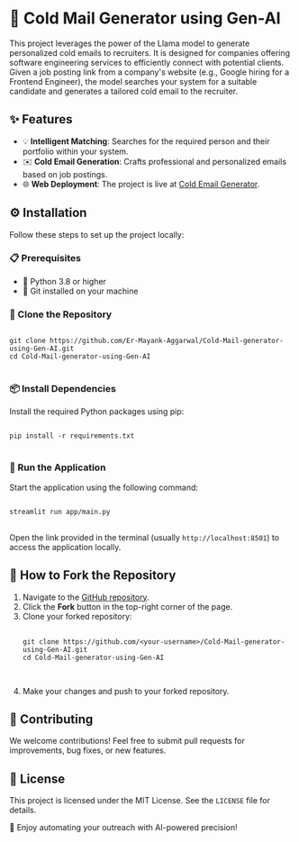 <h1>📧 Cold Mail Generator using Gen-AI</h1>

<p>
  This project leverages the power of the Llama model to generate personalized cold emails to recruiters. 
  It is designed for companies offering software engineering services to efficiently connect with potential clients. 
  Given a job posting link from a company's website (e.g., Google hiring for a Frontend Engineer), the model searches your system 
  for a suitable candidate and generates a tailored cold email to the recruiter.
</p>

<h2>✨ Features</h2>
<ul>
  <li>💡 <b>Intelligent Matching</b>: Searches for the required person and their portfolio within your system.</li>
  <li>✉️ <b>Cold Email Generation</b>: Crafts professional and personalized emails based on job postings.</li>
  <li>🌐 <b>Web Deployment</b>: The project is live at <a href="https://cmg-gen-ai.streamlit.app" target="_blank">Cold Email Generator</a>.</li>
</ul>

<h2>⚙️ Installation</h2>
<p>Follow these steps to set up the project locally:</p>

<h3>📋 Prerequisites</h3>
<ul>
  <li>🐍 Python 3.8 or higher</li>
  <li>🔧 Git installed on your machine</li>
</ul>

<h3>📂 Clone the Repository</h3>
<pre>
<code>
git clone https://github.com/Er-Mayank-Aggarwal/Cold-Mail-generator-using-Gen-AI.git
cd Cold-Mail-generator-using-Gen-AI
</code>
</pre>

<h3>📦 Install Dependencies</h3>
<p>Install the required Python packages using pip:</p>
<pre>
<code>
pip install -r requirements.txt
</code>
</pre>

<h3>🚀 Run the Application</h3>
<p>Start the application using the following command:</p>
<pre>
<code>
streamlit run app/main.py
</code>
</pre>
<p>Open the link provided in the terminal (usually <code>http://localhost:8501</code>) to access the application locally.</p>

<h2>🔄 How to Fork the Repository</h2>
<ol>
  <li>Navigate to the <a href="https://github.com/Er-Mayank-Aggarwal/Cold-Mail-generator-using-Gen-AI" target="_blank">GitHub repository</a>.</li>
  <li>Click the <b>Fork</b> button in the top-right corner of the page.</li>
  <li>Clone your forked repository:
    <pre>
    <code>
git clone https://github.com/&lt;your-username&gt;/Cold-Mail-generator-using-Gen-AI.git
cd Cold-Mail-generator-using-Gen-AI
    </code>
    </pre>
  </li>
  <li>Make your changes and push to your forked repository.</li>
</ol>

<h2>🤝 Contributing</h2>
<p>We welcome contributions! Feel free to submit pull requests for improvements, bug fixes, or new features.</p>

<h2>📜 License</h2>
<p>This project is licensed under the MIT License. See the <code>LICENSE</code> file for details.</p>

<p>🚀 Enjoy automating your outreach with AI-powered precision!</p>
